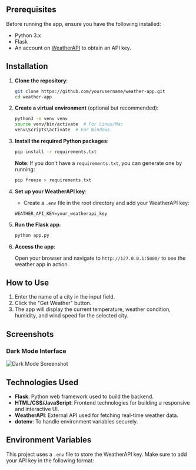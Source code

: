 
## Prerequisites

Before running the app, ensure you have the following installed:

- Python 3.x
- Flask
- An account on [WeatherAPI](https://www.weatherapi.com/) to obtain an API key.

## Installation

1. **Clone the repository**:

    ```bash
    git clone https://github.com/yourusername/weather-app.git
    cd weather-app
    ```

2. **Create a virtual environment** (optional but recommended):

    ```bash
    python3 -m venv venv
    source venv/bin/activate  # For Linux/Mac
    venv\Scripts\activate  # For Windows
    ```

3. **Install the required Python packages**:

    ```bash
    pip install -r requirements.txt
    ```

    **Note**: If you don't have a `requirements.txt`, you can generate one by running:

    ```bash
    pip freeze > requirements.txt
    ```

4. **Set up your WeatherAPI key**:

    - Create a `.env` file in the root directory and add your WeatherAPI key:

    ```
    WEATHER_API_KEY=your_weatherapi_key
    ```

5. **Run the Flask app**:

    ```bash
    python app.py
    ```

6. **Access the app**:

    Open your browser and navigate to `http://127.0.0.1:5000/` to see the weather app in action.

## How to Use

1. Enter the name of a city in the input field.
2. Click the "Get Weather" button.
3. The app will display the current temperature, weather condition, humidity, and wind speed for the selected city.

## Screenshots

### Dark Mode Interface

![Dark Mode Screenshot](screenshot.png)

## Technologies Used

- **Flask**: Python web framework used to build the backend.
- **HTML/CSS/JavaScript**: Frontend technologies for building a responsive and interactive UI.
- **WeatherAPI**: External API used for fetching real-time weather data.
- **dotenv**: To handle environment variables securely.

## Environment Variables

This project uses a `.env` file to store the WeatherAPI key. Make sure to add your API key in the following format:


